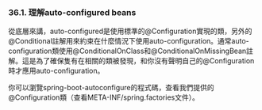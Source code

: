 ### 36.1. 理解auto-configured beans

從底層來講，auto-configured是使用標準的@Configuration實現的類，另外的@Conditional註解用來約束在什麼情況下使用auto-configuration。通常auto-configuration類使用@ConditionalOnClass和@ConditionalOnMissingBean註解。這是為了確保隻有在相關的類被發現，和你沒有聲明自己的@Configuration時才應用auto-configuration。

你可以瀏覽spring-boot-autoconfigure的程式碼，查看我們提供的@Configuration類（查看META-INF/spring.factories文件）。
